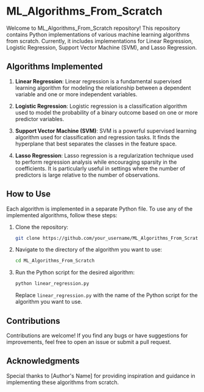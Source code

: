 # ML_Algorithms_From_Scratch

Welcome to ML_Algorithms_From_Scratch repository! This repository contains Python implementations of various machine learning algorithms from scratch. Currently, it includes implementations for Linear Regression, Logistic Regression, Support Vector Machine (SVM), and Lasso Regression.

## Algorithms Implemented

1. **Linear Regression**: Linear regression is a fundamental supervised learning algorithm for modeling the relationship between a dependent variable and one or more independent variables.

2. **Logistic Regression**: Logistic regression is a classification algorithm used to model the probability of a binary outcome based on one or more predictor variables.

3. **Support Vector Machine (SVM)**: SVM is a powerful supervised learning algorithm used for classification and regression tasks. It finds the hyperplane that best separates the classes in the feature space.

4. **Lasso Regression**: Lasso regression is a regularization technique used to perform regression analysis while encouraging sparsity in the coefficients. It is particularly useful in settings where the number of predictors is large relative to the number of observations.

## How to Use

Each algorithm is implemented in a separate Python file. To use any of the implemented algorithms, follow these steps:

1. Clone the repository:
    ```bash
    git clone https://github.com/your_username/ML_Algorithms_From_Scratch.git
    ```

2. Navigate to the directory of the algorithm you want to use:
    ```bash
    cd ML_Algorithms_From_Scratch
    ```

3. Run the Python script for the desired algorithm:
    ```bash
    python linear_regression.py
    ```

   Replace `linear_regression.py` with the name of the Python script for the algorithm you want to use.

## Contributions

Contributions are welcome! If you find any bugs or have suggestions for improvements, feel free to open an issue or submit a pull request.

## Acknowledgments

Special thanks to [Author's Name] for providing inspiration and guidance in implementing these algorithms from scratch.

